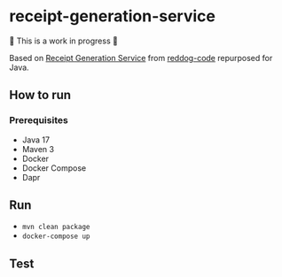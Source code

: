 # receipt-generation-service
:construction: This is a work in progress :construction:

Based on [Receipt Generation Service](https://github.com/Azure/reddog-code/tree/master/RedDog.ReceiptGenerationService) from [reddog-code](https://github.com/Azure/reddog-code) repurposed for Java.

## How to run
### Prerequisites
- Java 17
- Maven 3
- Docker
- Docker Compose
- Dapr
## Run
- `mvn clean package`
- `docker-compose up`
## Test

